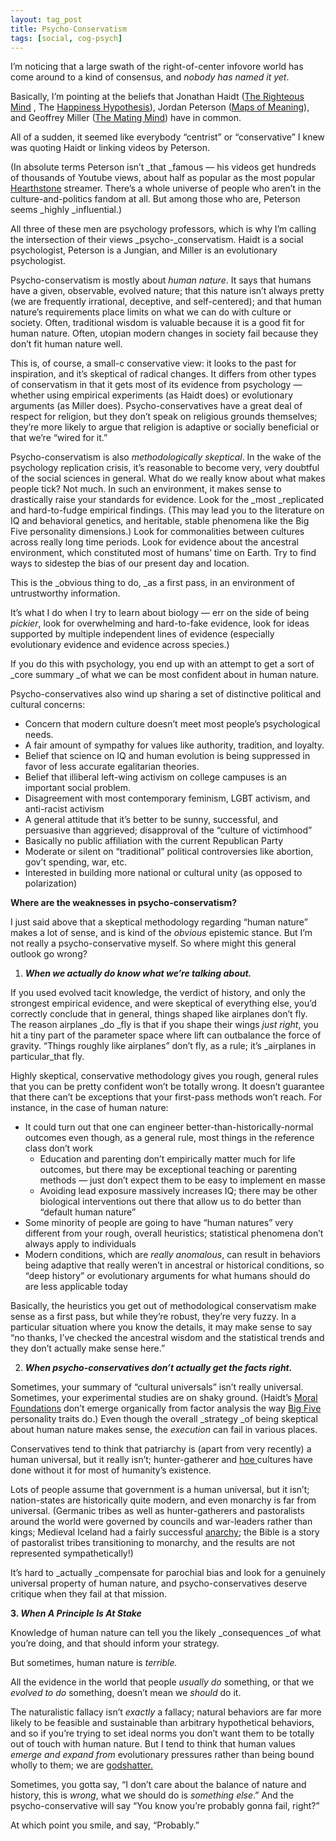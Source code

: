 ```yaml
---
layout: tag_post
title: Psycho-Conservatism
tags: [social, cog-psych]
---
```



I’m noticing that a large swath of the right-of-center infovore world has come around to a kind of consensus, and _nobody has named it yet_.

Basically, I’m pointing at the beliefs that Jonathan Haidt ([The Righteous Mind](http://righteousmind.com/) , The [Happiness Hypothesis](http://www.happinesshypothesis.com/)), Jordan Peterson ([Maps of Meaning](https://jordanbpeterson.com/maps-of-meaning/)), and Geoffrey Miller ([The Mating Mind](https://www.amazon.com/Mating-Mind-Sexual-Choice-Evolution/dp/038549517X)) have in common.

All of a sudden, it seemed like everybody “centrist” or “conservative” I knew was quoting Haidt or linking videos by Peterson.

(In absolute terms Peterson isn’t _that _famous — his videos get hundreds of thousands of Youtube views, about half as popular as the most popular [Hearthstone](https://playhearthstone.com/en-us/) streamer. There’s a whole universe of people who aren’t in the culture-and-politics fandom at all.  But among those who are, Peterson seems _highly _influential.)

All three of these men are psychology professors, which is why I’m calling the intersection of their views _psycho-_conservatism. Haidt is a social psychologist, Peterson is a Jungian, and Miller is an evolutionary psychologist.

Psycho-conservatism is mostly about _human nature_.  It says that humans have a given, observable, evolved nature; that this nature isn’t always pretty (we are frequently irrational, deceptive, and self-centered); and that human nature’s requirements place limits on what we can do with culture or society.  Often, traditional wisdom is valuable because it is a good fit for human nature. Often, utopian modern changes in society fail because they don’t fit human nature well.

This is, of course, a small-c conservative view: it looks to the past for inspiration, and it’s skeptical of radical changes. It differs from other types of conservatism in that it gets most of its evidence from psychology — whether using empirical experiments (as Haidt does) or evolutionary arguments (as Miller does).  Psycho-conservatives have a great deal of respect for religion, but they don’t speak on religious grounds themselves; they’re more likely to argue that religion is adaptive or socially beneficial or that we’re “wired for it.”

Psycho-conservatism is also _methodologically skeptical_.  In the wake of the psychology replication crisis, it’s reasonable to become very, very doubtful of the social sciences in general.  What do we really know about what makes people tick? Not much.  In such an environment, it makes sense to drastically raise your standards for evidence.  Look for the _most _replicated and hard-to-fudge empirical findings.  (This may lead you to the literature on IQ and behavioral genetics, and heritable, stable phenomena like the Big Five personality dimensions.) Look for commonalities between cultures across really long time periods.  Look for evidence about the ancestral environment, which constituted most of humans’ time on Earth. Try to find ways to sidestep the bias of our present day and location.

This is the _obvious thing to do, _as a first pass, in an environment of untrustworthy information.

It’s what I do when I try to learn about biology — err on the side of being _pickier_, look for overwhelming and hard-to-fake evidence, look for ideas supported by multiple independent lines of evidence (especially evolutionary evidence and evidence across species.)

If you do this with psychology, you end up with an attempt to get a sort of _core summary _of what we can be most confident about in human nature.

Psycho-conservatives also wind up sharing a set of distinctive political and cultural concerns:



*   Concern that modern culture doesn’t meet most people’s psychological needs.
*   A fair amount of sympathy for values like authority, tradition, and loyalty.
*   Belief that science on IQ and human evolution is being suppressed in favor of less accurate egalitarian theories.
*   Belief that illiberal left-wing activism on college campuses is an important social problem.
*   Disagreement with most contemporary feminism, LGBT activism, and anti-racist activism
*   A general attitude that it’s better to be sunny, successful, and persuasive than aggrieved; disapproval of the “culture of victimhood”
*   Basically no public affiliation with the current Republican Party
*   Moderate or silent on “traditional” political controversies like abortion, gov’t spending, war, etc.
*   Interested in building more national or cultural unity (as opposed to polarization)

**Where are the weaknesses in psycho-conservatism?**

I just said above that a skeptical methodology regarding “human nature” makes a lot of sense, and is kind of the _obvious_ epistemic stance. But I’m not really a psycho-conservative myself.  So where might this general outlook go wrong?



1. **_When we actually do know what we’re talking about._**

If you used evolved tacit knowledge, the verdict of history, and only the strongest empirical evidence, and were skeptical of everything else, you’d correctly conclude that in general, things shaped like airplanes don’t fly.  The reason airplanes _do _fly is that if you shape their wings _just right_, you hit a tiny part of the parameter space where lift can outbalance the force of gravity.  “Things roughly like airplanes” don’t fly, as a rule; it’s _airplanes in particular_that fly.

Highly skeptical, conservative methodology gives you rough, general rules that you can be pretty confident won’t be totally wrong. It doesn’t guarantee that there can’t be exceptions that your first-pass methods won’t reach.  For instance, in the case of human nature:



*   It could turn out that one can engineer better-than-historically-normal outcomes even though, as a general rule, most things in the reference class don’t work
    *   Education and parenting don’t empirically matter much for life outcomes, but there may be exceptional teaching or parenting methods — just don’t expect them to be easy to implement en masse
    *   Avoiding lead exposure massively increases IQ; there may be other biological interventions out there that allow us to do better than “default human nature”
*   Some minority of people are going to have “human natures” very different from your rough, overall heuristics; statistical phenomena don’t always apply to individuals
*   Modern conditions, which are _really anomalous_, can result in behaviors being adaptive that really weren’t in ancestral or historical conditions, so “deep history” or evolutionary arguments for what humans should do are less applicable today

Basically, the heuristics you get out of methodological conservatism make sense as a first pass, but while they’re robust, they’re very fuzzy.  In a particular situation where you know the details, it may make sense to say “no thanks, I’ve checked the ancestral wisdom and the statistical trends and they don’t actually make sense here.”

2. **_When psycho-conservatives don’t actually get the facts right._**

Sometimes, your summary of “cultural universals” isn’t really universal.  Sometimes, your experimental studies are on shaky ground. (Haidt’s [Moral Foundations](http://moralfoundations.org/) don’t emerge organically from factor analysis the way [Big Five](https://en.wikipedia.org/wiki/Big_Five_personality_traits) personality traits do.)  Even though the overall _strategy _of being skeptical about human nature makes sense, the _execution_ can fail in various places.

Conservatives tend to think that patriarchy is (apart from very recently) a human universal, but it really isn’t; hunter-gatherer and [hoe ](https://srconstantin.wordpress.com/2017/09/13/hoe-cultures-a-type-of-non-patriarchal-society/)cultures have done without it for most of humanity’s existence.

Lots of people assume that government is a human universal, but it isn’t; nation-states are historically quite modern, and even monarchy is far from universal. (Germanic tribes as well as hunter-gatherers and pastoralists around the world were governed by councils and war-leaders rather than kings; Medieval Iceland had a fairly successful [anarchy](https://mises.org/library/medieval-iceland-and-absence-government); the Bible is a story of pastoralist tribes transitioning to monarchy, and the results are not represented sympathetically!)

It’s hard to _actually _compensate for parochial bias and look for a genuinely universal property of human nature, and psycho-conservatives deserve critique when they fail at that mission.

**3. _When A Principle Is At Stake_**

Knowledge of human nature can tell you the likely _consequences _of what you’re doing, and that should inform your strategy.

But sometimes, human nature is _terrible._

All the evidence in the world that people _usually do_ something, or that we _evolved to do_ something, doesn’t mean we _should_ do it.

The naturalistic fallacy isn’t _exactly_ a fallacy; natural behaviors are far more likely to be feasible and sustainable than arbitrary hypothetical behaviors, and so if you’re trying to set ideal norms you don’t want them to be totally out of touch with human nature.  But I tend to think that human values _emerge and expand from_ evolutionary pressures rather than being bound wholly to them; we are [godshatter.](http://lesswrong.com/lw/l3/thou_art_godshatter/)

Sometimes, you gotta say, “I don’t care about the balance of nature and history, this is _wrong_, what we should do is _something else_.”  And the psycho-conservative will say “You know you’re probably gonna fail, right?”

At which point you smile, and say, “Probably.”
